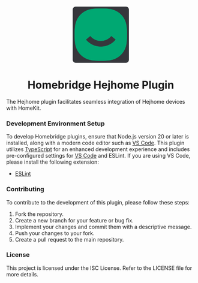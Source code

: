 <p align="center">

<img src="https://raw.githubusercontent.com/chazepps/homebridge-hejhome/latest/branding/logo.png" width="150">

</p>

<h1 align="center">Homebridge Hejhome Plugin</h1>

The Hejhome plugin facilitates seamless integration of Hejhome devices with HomeKit.

### Development Environment Setup

To develop Homebridge plugins, ensure that Node.js version 20 or later is installed, along with a modern code editor such as [VS Code](https://code.visualstudio.com/). This plugin utilizes [TypeScript](https://www.typescriptlang.org/) for an enhanced development experience and includes pre-configured settings for [VS Code](https://code.visualstudio.com/) and ESLint. If you are using VS Code, please install the following extension:

- [ESLint](https://marketplace.visualstudio.com/items?itemName=dbaeumer.vscode-eslint)

### Contributing

To contribute to the development of this plugin, please follow these steps:

1. Fork the repository.
2. Create a new branch for your feature or bug fix.
3. Implement your changes and commit them with a descriptive message.
4. Push your changes to your fork.
5. Create a pull request to the main repository.

### License

This project is licensed under the ISC License. Refer to the LICENSE file for more details.
